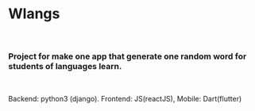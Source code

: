 <h1>Wlangs</h1>

<br>

<h3>Project for make one app that generate one random word for students of languages learn.</h3>

<br>
<p>Backend: python3 (django). Frontend: JS(reactJS), Mobile: Dart(flutter)</p>
